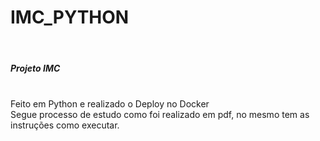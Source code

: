 # IMC_PYTHON
<br>
<h5><b>Projeto IMC</b></h5>
<br>
Feito em Python e realizado o Deploy no Docker
<br>
Segue processo de estudo como foi realizado em pdf, no mesmo tem as instruções como executar.
